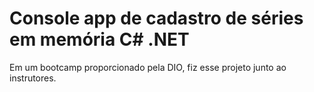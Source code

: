 # Console app de cadastro de séries em memória C# .NET

Em um bootcamp proporcionado pela DIO, fiz esse projeto junto ao instrutores.
